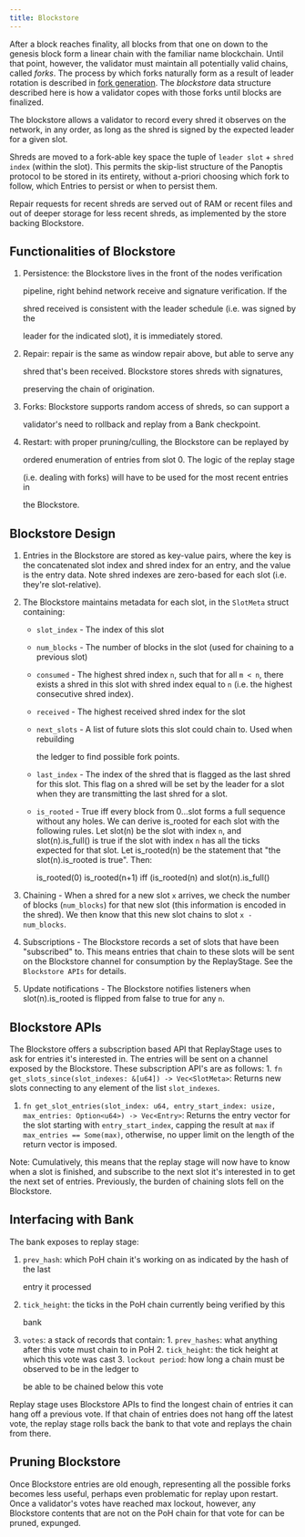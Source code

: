 ```yaml
---
title: Blockstore
---
```


After a block reaches finality, all blocks from that one on down to the genesis block form a linear chain with the familiar name blockchain. Until that point, however, the validator must maintain all potentially valid chains, called _forks_. The process by which forks naturally form as a result of leader rotation is described in [fork generation](../cluster/fork-generation.md). The _blockstore_ data structure described here is how a validator copes with those forks until blocks are finalized.

The blockstore allows a validator to record every shred it observes on the network, in any order, as long as the shred is signed by the expected leader for a given slot.

Shreds are moved to a fork-able key space the tuple of `leader slot` + `shred index` \(within the slot\). This permits the skip-list structure of the Panoptis protocol to be stored in its entirety, without a-priori choosing which fork to follow, which Entries to persist or when to persist them.

Repair requests for recent shreds are served out of RAM or recent files and out of deeper storage for less recent shreds, as implemented by the store backing Blockstore.

## Functionalities of Blockstore

1. Persistence: the Blockstore lives in the front of the nodes verification

   pipeline, right behind network receive and signature verification. If the

   shred received is consistent with the leader schedule \(i.e. was signed by the

   leader for the indicated slot\), it is immediately stored.

2. Repair: repair is the same as window repair above, but able to serve any

   shred that's been received. Blockstore stores shreds with signatures,

   preserving the chain of origination.

3. Forks: Blockstore supports random access of shreds, so can support a

   validator's need to rollback and replay from a Bank checkpoint.

4. Restart: with proper pruning/culling, the Blockstore can be replayed by

   ordered enumeration of entries from slot 0. The logic of the replay stage

   \(i.e. dealing with forks\) will have to be used for the most recent entries in

   the Blockstore.

## Blockstore Design

1. Entries in the Blockstore are stored as key-value pairs, where the key is the concatenated slot index and shred index for an entry, and the value is the entry data. Note shred indexes are zero-based for each slot \(i.e. they're slot-relative\).
2. The Blockstore maintains metadata for each slot, in the `SlotMeta` struct containing:

   - `slot_index` - The index of this slot
   - `num_blocks` - The number of blocks in the slot \(used for chaining to a previous slot\)
   - `consumed` - The highest shred index `n`, such that for all `m < n`, there exists a shred in this slot with shred index equal to `n` \(i.e. the highest consecutive shred index\).
   - `received` - The highest received shred index for the slot
   - `next_slots` - A list of future slots this slot could chain to. Used when rebuilding

     the ledger to find possible fork points.

   - `last_index` - The index of the shred that is flagged as the last shred for this slot. This flag on a shred will be set by the leader for a slot when they are transmitting the last shred for a slot.
   - `is_rooted` - True iff every block from 0...slot forms a full sequence without any holes. We can derive is_rooted for each slot with the following rules. Let slot\(n\) be the slot with index `n`, and slot\(n\).is_full\(\) is true if the slot with index `n` has all the ticks expected for that slot. Let is_rooted\(n\) be the statement that "the slot\(n\).is_rooted is true". Then:

     is_rooted\(0\) is_rooted\(n+1\) iff \(is_rooted\(n\) and slot\(n\).is_full\(\)

3. Chaining - When a shred for a new slot `x` arrives, we check the number of blocks \(`num_blocks`\) for that new slot \(this information is encoded in the shred\). We then know that this new slot chains to slot `x - num_blocks`.
4. Subscriptions - The Blockstore records a set of slots that have been "subscribed" to. This means entries that chain to these slots will be sent on the Blockstore channel for consumption by the ReplayStage. See the `Blockstore APIs` for details.
5. Update notifications - The Blockstore notifies listeners when slot\(n\).is_rooted is flipped from false to true for any `n`.

## Blockstore APIs

The Blockstore offers a subscription based API that ReplayStage uses to ask for entries it's interested in. The entries will be sent on a channel exposed by the Blockstore. These subscription API's are as follows: 1. `fn get_slots_since(slot_indexes: &[u64]) -> Vec<SlotMeta>`: Returns new slots connecting to any element of the list `slot_indexes`.

1. `fn get_slot_entries(slot_index: u64, entry_start_index: usize, max_entries: Option<u64>) -> Vec<Entry>`: Returns the entry vector for the slot starting with `entry_start_index`, capping the result at `max` if `max_entries == Some(max)`, otherwise, no upper limit on the length of the return vector is imposed.

Note: Cumulatively, this means that the replay stage will now have to know when a slot is finished, and subscribe to the next slot it's interested in to get the next set of entries. Previously, the burden of chaining slots fell on the Blockstore.

## Interfacing with Bank

The bank exposes to replay stage:

1. `prev_hash`: which PoH chain it's working on as indicated by the hash of the last

   entry it processed

2. `tick_height`: the ticks in the PoH chain currently being verified by this

   bank

3. `votes`: a stack of records that contain: 1. `prev_hashes`: what anything after this vote must chain to in PoH 2. `tick_height`: the tick height at which this vote was cast 3. `lockout period`: how long a chain must be observed to be in the ledger to

   be able to be chained below this vote

Replay stage uses Blockstore APIs to find the longest chain of entries it can hang off a previous vote. If that chain of entries does not hang off the latest vote, the replay stage rolls back the bank to that vote and replays the chain from there.

## Pruning Blockstore

Once Blockstore entries are old enough, representing all the possible forks becomes less useful, perhaps even problematic for replay upon restart. Once a validator's votes have reached max lockout, however, any Blockstore contents that are not on the PoH chain for that vote for can be pruned, expunged.
